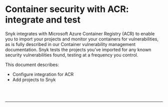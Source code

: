 # Container security with ACR: integrate and test

Snyk integrates with Microsoft Azure Container Registry \(ACR\) to enable you to import your projects and monitor your containers for vulnerabilities, as is fully described in our Container vulnerability management documentation. Snyk tests the projects you’ve imported for any known security vulnerabilities found, testing at a frequency you control.

This document describes:

* Configure integration for ACR
* Add projects to Snyk

 
<br><br><hr>

